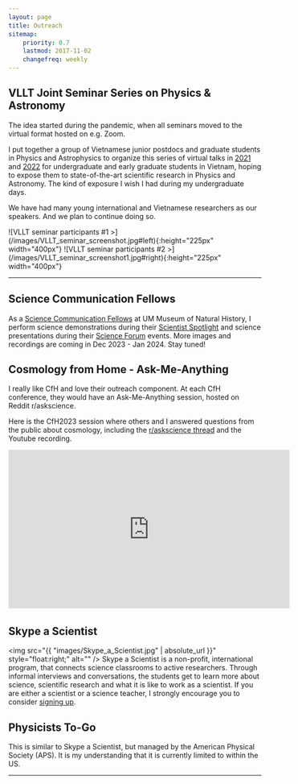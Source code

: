 ```yaml
---
layout: page
title: Outreach
sitemap:
    priority: 0.7
    lastmod: 2017-11-02
    changefreq: weekly
---
```

## VLLT Joint Seminar Series on Physics & Astronomy

<p>The idea started during the pandemic, when all seminars moved to the virtual format hosted on e.g. Zoom.</p>
<p>I put together a group of Vietnamese junior postdocs and graduate students in Physics and Astrophysics to organize this series of virtual talks in <a href="https://vllt-joint-seminar-series.github.io/2021/">2021</a> and <a href="https://vllt-joint-seminar-series.github.io/2022/">2022</a> for undergraduate and early graduate students in Vietnam, hoping to expose them to state-of-the-art scientific research in Physics and Astronomy. The kind of exposure I wish I had during my undergraduate days.</p>
<p>We have had many young international and Vietnamese researchers as our speakers. And we plan to continue doing so.</p>
 ![VLLT seminar participants #1 >](/images/VLLT_seminar_screenshot.jpg#left){:height="225px" width="400px"} ![VLLT seminar participants #2 >](/images/VLLT_seminar_screenshot1.jpg#right){:height="225px" width="400px"}

<hr />

## Science Communication Fellows

As a <a href="https://lsa.umich.edu/ummnh/u-m-community/u-m-faculty/science-communication-fellows.html">Science Communication Fellows</a> at UM Museum of Natural History, I perform science demonstrations during their <a href="https://lsa.umich.edu/ummnh/visitors/things-to-do/scientist-spotlight.html">Scientist Spotlight</a> and science presentations during their <a href="https://lsa.umich.edu/ummnh/visitors/museumathome/expert-expo/science-forum.html">Science Forum</a> events. More images and recordings are coming in Dec 2023 - Jan 2024. Stay tuned!

## Cosmology from Home - Ask-Me-Anything

I really like CfH and love their outreach component. At each CfH conference, they would have an Ask-Me-Anything session, hosted on Reddit r/askscience.

Here is the CfH2023 session where others and I answered questions from the public about cosmology, including the <a href="https://www.reddit.com/r/askscience/comments/14zdckv/askscience_ama_series_we_are_cosmologists_experts/">r/askscience thread</a> and the Youtube recording.

<iframe width="560" height="315" src="https://www.youtube.com/embed/Wqod1s8LvNY?si=qsUHOJyiA076PmK4" title="YouTube video player" frameborder="0" allow="accelerometer; autoplay; clipboard-write; encrypted-media; gyroscope; picture-in-picture; web-share" allowfullscreen></iframe>

## Skype a Scientist

 <span class="image right"><img src="{{ "images/Skype_a_Scientist.jpg" | absolute_url }}" style="float:right;" alt="" /></span> 
Skype a Scientist is a non-profit, international program, that connects science classrooms to active researchers. Through informal interviews and conversations, the students get to learn more about science, scientific research and what it is like to work as a scientist. If you are either a scientist or a science teacher, I strongly encourage you to consider <a href="https://www.skypeascientist.com/sign-up.html">signing up</a>.

## Physicists To-Go

This is similar to Skype a Scientist, but managed by the American Physical Society (APS). It is my understanding that it is currently limited to within the US.

<hr />
